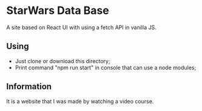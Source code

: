 # StarWars Data Base

A site based on React UI with using a fetch API in vanilla JS.

## Using

- Just clone or download this directory;
- Print command "npm run start" in console that can use a node modules;

## Information

It is a website that I was made by watching a video course. 
